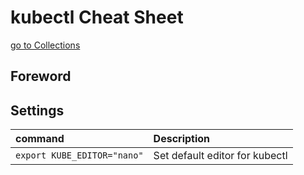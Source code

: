 # kubectl Cheat Sheet

[go to Collections](README.md)

## Foreword

## Settings

| command | Description                                         |
| :---    | :---                                                |
| ```export KUBE_EDITOR="nano"``` | Set default editor for kubectl |
